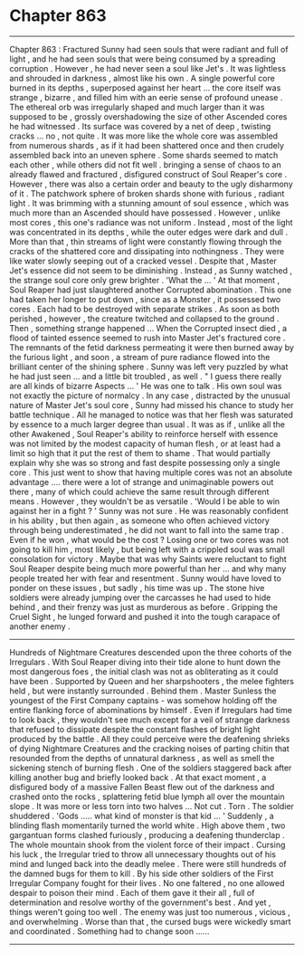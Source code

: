
# Chapter 863


---

Chapter 863 : Fractured
Sunny had seen souls that were radiant and full of light , and he had seen souls that were being consumed by a spreading corruption .
However , he had never seen a soul like Jet's .
It was lightless and shrouded in darkness , almost like his own . A single powerful core burned in its depths , superposed against her heart ... the core itself was strange , bizarre , and filled him with an eerie sense of profound unease .
The ethereal orb was irregularly shaped and much larger than it was supposed to be , grossly overshadowing the size of other Ascended cores he had witnessed . Its surface was covered by a net of deep , twisting cracks ... no , not quite . It was more like the whole core was assembled from numerous shards , as if it had been shattered once and then crudely assembled back into an uneven sphere .
Some shards seemed to match each other , while others did not fit well . bringing a sense of chaos to an already flawed and fractured , disfigured construct of Soul Reaper's core . However , there was also a certain order and beauty to the ugly disharmony of it .
The patchwork sphere of broken shards shone with furious , radiant light . It was brimming with a stunning amount of soul essence , which was much more than an Ascended should have possessed . However , unlike most cores , this one's radiance was not uniform . Instead , most of the light was concentrated in its depths , while the outer edges were dark and dull .
More than that , thin streams of light were constantly flowing through the cracks of the shattered core and dissipating into nothingness . They were like water slowly seeping out of a cracked vessel .
Despite that , Master Jet's essence did not seem to be diminishing . Instead , as Sunny watched , the strange soul core only grew brighter .
'What the ... '
At that moment , Soul Reaper had just slaughtered another Corrupted abomination . This one had taken her longer to put down , since as a Monster , it possessed two cores . Each had to be destroyed with separate strikes .
As soon as both perished , however , the creature twitched and collapsed to the ground . Then , something strange happened ...
When the Corrupted insect died , a flood of tainted essence seemed to rush into Master Jet's fractured core . The remnants of the fetid darkness permeating it were then burned away by the furious light , and soon , a stream of pure radiance flowed into the brilliant center of the shining sphere .
Sunny was left very puzzled by what he had just seen ... and a little bit troubled , as well .
" I guess there really are all kinds of bizarre Aspects ... '
He was one to talk . His own soul was not exactly the picture of normalcy .
In any case , distracted by the unusual nature of Master Jet's soul core , Sunny had missed his chance to study her battle technique . All he managed to notice was that her flesh was saturated by essence to a much larger degree than usual . It was as if , unlike all the other Awakened , Soul Reaper's ability to reinforce herself with essence was not limited by the modest capacity of human flesh , or at least had a limit so high that it put the rest of them to shame .
That would partially explain why she was so strong and fast despite possessing only a single core . This just went to show that having multiple cores was not an absolute advantage .... there were a lot of strange and unimaginable powers out there , many of which could achieve the same result through different means .
However , they wouldn't be as versatile .
'Would I be able to win against her in a fight ? '
Sunny was not sure . He was reasonably confident in his ability , but then again , as someone who often achieved victory through being underestimated , he did not want to fall into the same trap .
Even if he won , what would be the cost ? Losing one or two cores was not going to kill him , most likely , but being left with a crippled soul was small consolation for victory .
Maybe that was why Saints were reluctant to fight Soul Reaper despite being much more powerful than her ... and why many people treated her with fear and resentment .
Sunny would have loved to ponder on these issues , but sadly , his time was up .
The stone hive soldiers were already jumping over the carcasses he had used to hide behind , and their frenzy was just as murderous as before .
Gripping the Cruel Sight , he lunged forward and pushed it into the tough carapace of another enemy .
***
Hundreds of Nightmare Creatures descended upon the three cohorts of the Irregulars . With Soul Reaper diving into their tide alone to hunt down the most dangerous foes , the initial clash was not as obliterating as it could have been . Supported by Queen and her sharpshooters , the melee fighters held , but were instantly surrounded .
Behind them . Master Sunless the youngest of the First Company captains - was somehow holding off the entire flanking force of abominations by himself . Even if Irregulars had time to look back , they wouldn't see much except for a veil of strange darkness that refused to dissipate despite the constant flashes of bright light produced by the battle .
All they could perceive were the deafening shrieks of dying Nightmare Creatures and the cracking noises of parting chitin that resounded from the depths of unnatural darkness , as well as smell the sickening stench of burning flesh .
One of the soldiers staggered back after killing another bug and briefly looked back . At that exact moment , a disfigured body of a massive Fallen Beast flew out of the darkness and crashed onto the rocks , splattering fetid blue lymph all over the mountain slope .
It was more or less torn into two halves ...
Not cut . Torn .
The soldier shuddered .
'Gods ..... what kind of monster is that kid ... '
Suddenly , a blinding flash momentarily turned the world white . High above them , two gargantuan forms clashed furiously , producing a deafening thunderclap . The whole mountain shook from the violent force of their impact .
Cursing his luck , the Irregular tried to throw all unnecessary thoughts out of his mind and lunged back into the deadly melee . There were still hundreds of the damned bugs for them to kill .
By his side other soldiers of the First Irregular Company fought for their lives . No one faltered , no one allowed despair to poison their mind . Each of them gave it their all , full of determination and resolve worthy of the government's best .
And yet , things weren't going too well . The enemy was just too numerous , vicious , and overwhelming .
Worse than that , the cursed bugs were wickedly smart and coordinated .
Something had to change soon ......

---

